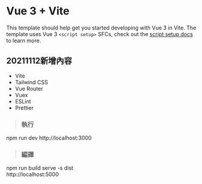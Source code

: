 # Vue 3 + Vite

This template should help get you started developing with Vue 3 in Vite. The template uses Vue 3 `<script setup>` SFCs, check out the [script setup docs](https://v3.vuejs.org/api/sfc-script-setup.html#sfc-script-setup) to learn more.

## 20211112新增內容
- Vite 
- Tailwind CSS
- Vue Router
- Vuex
- ESLint
- Prettier

>### 執行
npm run dev
http://localhost:3000
>### 編譯
npm run build
serve -s dist\
http://localhost:5000